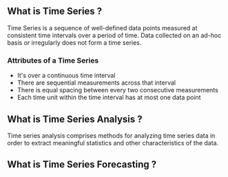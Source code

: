 ## What is Time Series ?
Time Series is a sequence of well-defined data points measured at consistent time intervals over a period of time. Data collected on an ad-hoc basis or irregularly does not form a time series.

### Attributes of a Time Series

- It's over a continuous time interval
- There are sequential measurements across that interval
- There is equal spacing between every two consecutive measurements
- Each time unit within the time interval has at most one data point

## What is Time Series Analysis ?
Time series analysis comprises methods for analyzing time series data in order to extract meaningful statistics and other characteristics of the data.

## What is Time Series Forecasting ?
